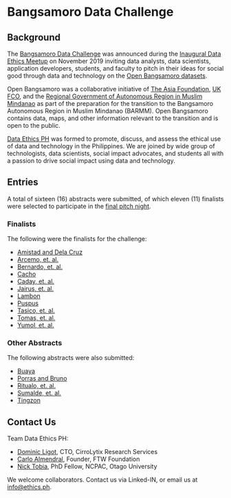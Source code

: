 # Bangsamoro Data Challenge

## Background

The [Bangsamoro Data Challenge](https://ethics.ph/openbangsamoro/) was announced during the [Inaugural Data Ethics Meetup](https://ethics.ph/inaugural/) on November 2019 inviting data analysts, data scientists, application developers, students, and faculty to pitch in their ideas for social good through data and technology on the [Open Bangsamoro datasets](https://www.openbangsamoro.com/).

Open Bangsamoro was a collaborative initiative of [The Asia Foundation](https://asiafoundation.org/), [UK FCO](https://www.gov.uk/government/organisations/foreign-commonwealth-office), and the [Regional Government of Autonomous Region in Muslim Mindanao](https://bangsamoro.gov.ph/) as part of the preparation for the transition to the Bangsamoro Autonomous Region in Muslim Mindanao (BARMM). Open Bangsamoro contains data, maps, and other information relevant to the transition and is open to the public.

[Data Ethics PH](https://ethics.ph/) was formed to promote, discuss, and assess the ethical use of data and technology in the Philippines. We are joined by wide group of technologists, data scientists, social impact advocates, and students all with a passion to drive social impact using data and technology.

## Entries

A total of sixteen (16) abstracts were submitted, of which eleven (11) finalists were selected to participate in the [final pitch night](https://ethics.ph/bangsamoro-judging/). 

### Finalists

The following were the finalists for the challenge: 

* [Amistad and Dela Cruz](https://github.com/ethicsph/bangsamoro-data-challenge/tree/master/amistad-delacruz)
* [Arcemo, et. al.](https://github.com/ethicsph/bangsamoro-data-challenge/tree/master/arcemo-et-al)
* [Bernardo, et. al.](https://github.com/ethicsph/bangsamoro-data-challenge/tree/master/bernardo-et-al) 
* [Cacho](https://github.com/ethicsph/bangsamoro-data-challenge/tree/master/cacho)
* [Caday, et. al.](https://github.com/ethicsph/bangsamoro-data-challenge/tree/master/caday-et-al) 
* [Jairus, et. al.](https://github.com/ethicsph/bangsamoro-data-challenge/tree/master/jairus-et-al) 
* [Lambon](https://github.com/ethicsph/bangsamoro-data-challenge/tree/master/lambon)
* [Puspus](https://github.com/ethicsph/bangsamoro-data-challenge/tree/master/puspus)
* [Tasico, et. al.](https://github.com/ethicsph/bangsamoro-data-challenge/tree/master/tasico-et-al) 
* [Tomas, et. al.](https://github.com/ethicsph/bangsamoro-data-challenge/tree/master/tomas-et-al)
* [Yumol, et. al.](https://github.com/ethicsph/bangsamoro-data-challenge/tree/master/yumol-et-al)

### Other Abstracts

The following abstracts were also submitted: 

* [Buaya](https://github.com/ethicsph/bangsamoro-data-challenge/tree/master/buaya)
* [Porras and Bruno](https://github.com/ethicsph/bangsamoro-data-challenge/tree/master/porras-bruno)
* [Ritualo, et. al.](https://github.com/ethicsph/bangsamoro-data-challenge/tree/master/ritualo-et-al) 
* [Sumalde, et. al.](https://github.com/ethicsph/bangsamoro-data-challenge/tree/master/sumalde-et-al) 
* [Tingzon](https://github.com/ethicsph/bangsamoro-data-challenge/tree/master/tingzon)

## Contact Us

Team Data Ethics PH: 
* [Dominic Ligot](https://www.linkedin.com/in/docligot/), CTO, CirroLytix Research Services
* [Carlo Almendral](https://www.linkedin.com/in/bestcarloever/), Founder, FTW Foundation
* [Nick Tobia](https://www.linkedin.com/in/nicktobia/), PhD Fellow, NCPAC, Otago University

We welcome collaborators. Contact us via Linked-IN, or email us at info@ethics.ph.
